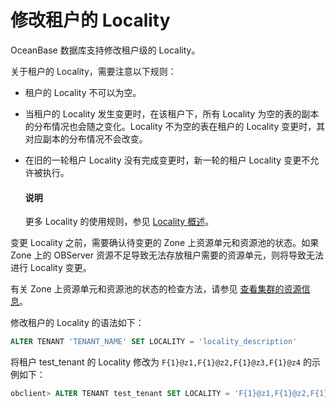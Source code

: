 # 修改租户的 Locality

OceanBase 数据库支持修改租户级的 Locality。

关于租户的 Locality，需要注意以下规则：

* 租户的 Locality 不可以为空。

* 当租户的 Locality 发生变更时，在该租户下，所有 Locality 为空的表的副本的分布情况也会随之变化。Locality 不为空的表在租户的 Locality 变更时，其对应副本的分布情况不会改变。

* 在旧的一轮租户 Locality 没有完成变更时，新一轮的租户 Locality 变更不允许被执行。

  <main id="notice" type='explain'>
    <h4>说明</h4>
    <p>更多 Locality 的使用规则，参见 <a href="../5.locality-management/1.locality-overview.md">Locality 概述</a>。</p>
  </main>

变更 Locality 之前，需要确认待变更的 Zone 上资源单元和资源池的状态。如果 Zone 上的 OBServer 资源不足导致无法存放租户需要的资源单元，则将导致无法进行 Locality 变更。

有关 Zone 上资源单元和资源池的状态的检查方法，请参见 [查看集群的资源信息](../../2.basic-database-management/1.manage-clusters/10.view-the-resource-information-of-a-cluster.md)。

修改租户的 Locality 的语法如下：

```sql
ALTER TENANT 'TENANT_NAME' SET LOCALITY = 'locality_description'
```

将租户 test_tenant 的 Locality 修改为 `F{1}@z1,F{1}@z2,F{1}@z3,F{1}@z4` 的示例如下：

```sql
obclient> ALTER TENANT test_tenant SET LOCALITY = 'F{1}@z1,F{1}@z2,F{1}@z3,F{1}@z4';
```
